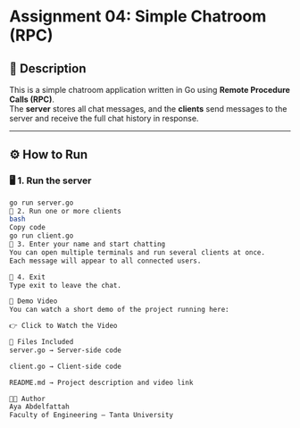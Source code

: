 # Assignment 04: Simple Chatroom (RPC)

## 📘 Description
This is a simple chatroom application written in Go using **Remote Procedure Calls (RPC)**.  
The **server** stores all chat messages, and the **clients** send messages to the server and receive the full chat history in response.

---

## ⚙️ How to Run

### 🖥️ 1. Run the server
```bash
go run server.go
💬 2. Run one or more clients
bash
Copy code
go run client.go
👤 3. Enter your name and start chatting
You can open multiple terminals and run several clients at once.
Each message will appear to all connected users.

🚪 4. Exit
Type exit to leave the chat.

🎥 Demo Video
You can watch a short demo of the project running here:

👉 Click to Watch the Video

📁 Files Included
server.go → Server-side code

client.go → Client-side code

README.md → Project description and video link

🧑‍💻 Author
Aya Abdelfattah
Faculty of Engineering — Tanta University